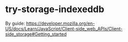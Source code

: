 # try-storage-indexeddb
By guide: https://developer.mozilla.org/en-US/docs/Learn/JavaScript/Client-side_web_APIs/Client-side_storage#Getting_started
